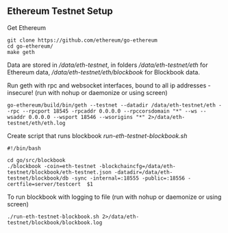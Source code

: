 ## Ethereum Testnet Setup
Get Ethereum
```
git clone https://github.com/ethereum/go-ethereum
cd go-ethereum/
make geth
```
Data are stored in */data/eth-testnet*, in folders */data/eth-testnet/eth* for Ethereum data, */data/eth-testnet/eth/blockbook* for Blockbook data.

Run geth with rpc and websocket interfaces, bound to all ip addresses - insecure! (run with nohup or daemonize or using screen)
```
go-ethereum/build/bin/geth --testnet --datadir /data/eth-testnet/eth --rpc --rpcport 18545 -rpcaddr 0.0.0.0 --rpccorsdomain "*" --ws --wsaddr 0.0.0.0 --wsport 18546 --wsorigins "*" 2>/data/eth-testnet/eth/eth.log
```

Create script that runs blockbook *run-eth-testnet-blockbook.sh*
```
#!/bin/bash

cd go/src/blockbook
./blockbook -coin=eth-testnet -blockchaincfg=/data/eth-testnet/blockbook/eth-testnet.json -datadir=/data/eth-testnet/blockbook/db -sync -internal=:18555 -public=:18556 -certfile=server/testcert  $1
```
To run blockbook with logging to file (run with nohup or daemonize or using screen)
```
./run-eth-testnet-blockbook.sh 2>/data/eth-testnet/blockbook/blockbook.log
```
